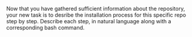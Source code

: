 Now that you have gathered sufficient information about the repository, your new task is to desribe the installation process for this specific repo step by step.
Describe each step, in natural language along with a corresponding bash command.